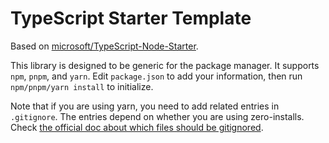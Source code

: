 # TypeScript Starter Template

Based on [microsoft/TypeScript-Node-Starter](https://github.com/microsoft/TypeScript-Node-Starter).

This library is designed to be generic for the package manager. It supports `npm`, `pnpm`, and `yarn`. Edit `package.json` to add your information, then run `npm/pnpm/yarn install` to initialize.

Note that if you are using yarn, you need to add related entries in `.gitignore`. The entries depend on whether you are using zero-installs. Check [the official doc about which files should be gitignored](https://yarnpkg.com/getting-started/qa#which-files-should-be-gitignored).

